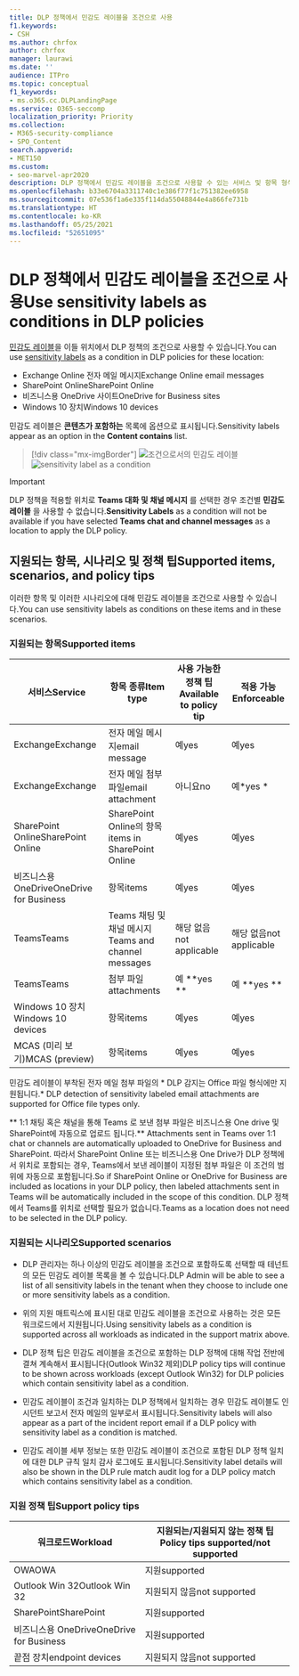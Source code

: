 ```yaml
---
title: DLP 정책에서 민감도 레이블을 조건으로 사용
f1.keywords:
- CSH
ms.author: chrfox
author: chrfox
manager: laurawi
ms.date: ''
audience: ITPro
ms.topic: conceptual
f1_keywords:
- ms.o365.cc.DLPLandingPage
ms.service: O365-seccomp
localization_priority: Priority
ms.collection:
- M365-security-compliance
- SPO_Content
search.appverid:
- MET150
ms.custom:
- seo-marvel-apr2020
description: DLP 정책에서 민감도 레이블을 조건으로 사용할 수 있는 서비스 및 항목 형식에 대해 배워봅니다.
ms.openlocfilehash: b33e6704a3311740c1e386f77f1c751382ee6958
ms.sourcegitcommit: 07e536f1a6e335f114da55048844e4a866fe731b
ms.translationtype: HT
ms.contentlocale: ko-KR
ms.lasthandoff: 05/25/2021
ms.locfileid: "52651095"
---
```

# <a name="use-sensitivity-labels-as-conditions-in-dlp-policies"></a><span data-ttu-id="2b106-103">DLP 정책에서 민감도 레이블을 조건으로 사용</span><span class="sxs-lookup"><span data-stu-id="2b106-103">Use sensitivity labels as conditions in DLP policies</span></span>

<span data-ttu-id="2b106-104">[민감도 레이블](sensitivity-labels.md)을 이들 위치에서 DLP 정책의 조건으로 사용할 수 있습니다.</span><span class="sxs-lookup"><span data-stu-id="2b106-104">You can use [sensitivity labels](sensitivity-labels.md) as a condition in DLP policies for these location:</span></span>

- <span data-ttu-id="2b106-105">Exchange Online 전자 메일 메시지</span><span class="sxs-lookup"><span data-stu-id="2b106-105">Exchange Online email messages</span></span>
- <span data-ttu-id="2b106-106">SharePoint Online</span><span class="sxs-lookup"><span data-stu-id="2b106-106">SharePoint Online</span></span>
- <span data-ttu-id="2b106-107">비즈니스용 OneDrive 사이트</span><span class="sxs-lookup"><span data-stu-id="2b106-107">OneDrive for Business sites</span></span>
- <span data-ttu-id="2b106-108">Windows 10 장치</span><span class="sxs-lookup"><span data-stu-id="2b106-108">Windows 10 devices</span></span>

<span data-ttu-id="2b106-109">민감도 레이블은 **콘텐츠가 포함하는** 목록에 옵션으로 표시됩니다.</span><span class="sxs-lookup"><span data-stu-id="2b106-109">Sensitivity labels appear as an option in the **Content contains** list.</span></span>

> [!div class="mx-imgBorder"]
> <span data-ttu-id="2b106-110">![조건으로서의 민감도 레이블](../media/dlp-sensitivity-label-as-a-condition.png)</span><span class="sxs-lookup"><span data-stu-id="2b106-110">![sensitivity label as a condition](../media/dlp-sensitivity-label-as-a-condition.png)</span></span>

> [!IMPORTANT]
> <span data-ttu-id="2b106-111">DLP 정책을 적용할 위치로 **Teams 대화 및 채널 메시지** 를 선택한 경우 조건별 **민감도 레이블** 을 사용할 수 없습니다.</span><span class="sxs-lookup"><span data-stu-id="2b106-111">**Sensitivity Labels** as a condition will not be available if you have selected **Teams chat and channel messages** as a location to apply the DLP policy.</span></span>


## <a name="supported-items-scenarios-and-policy-tips"></a><span data-ttu-id="2b106-112">지원되는 항목, 시나리오 및 정책 팁</span><span class="sxs-lookup"><span data-stu-id="2b106-112">Supported items, scenarios, and policy tips</span></span>

<span data-ttu-id="2b106-113">이러한 항목 및 이러한 시나리오에 대해 민감도 레이블을 조건으로 사용할 수 있습니다.</span><span class="sxs-lookup"><span data-stu-id="2b106-113">You can use sensitivity labels as conditions on these items and in these scenarios.</span></span>

### <a name="supported-items"></a><span data-ttu-id="2b106-114">지원되는 항목</span><span class="sxs-lookup"><span data-stu-id="2b106-114">Supported items</span></span>

|<span data-ttu-id="2b106-115">서비스</span><span class="sxs-lookup"><span data-stu-id="2b106-115">Service</span></span>  |<span data-ttu-id="2b106-116">항목 종류</span><span class="sxs-lookup"><span data-stu-id="2b106-116">Item type</span></span>  |<span data-ttu-id="2b106-117">사용 가능한 정책 팁</span><span class="sxs-lookup"><span data-stu-id="2b106-117">Available to policy tip</span></span>  |<span data-ttu-id="2b106-118">적용 가능</span><span class="sxs-lookup"><span data-stu-id="2b106-118">Enforceable</span></span>  |
|---------|---------|---------|---------|
|<span data-ttu-id="2b106-119">Exchange</span><span class="sxs-lookup"><span data-stu-id="2b106-119">Exchange</span></span>    |<span data-ttu-id="2b106-120">전자 메일 메시지</span><span class="sxs-lookup"><span data-stu-id="2b106-120">email message</span></span>         |<span data-ttu-id="2b106-121">예</span><span class="sxs-lookup"><span data-stu-id="2b106-121">yes</span></span>         |<span data-ttu-id="2b106-122">예</span><span class="sxs-lookup"><span data-stu-id="2b106-122">yes</span></span>         |
|<span data-ttu-id="2b106-123">Exchange</span><span class="sxs-lookup"><span data-stu-id="2b106-123">Exchange</span></span>    |<span data-ttu-id="2b106-124">전자 메일 첨부 파일</span><span class="sxs-lookup"><span data-stu-id="2b106-124">email attachment</span></span>         |<span data-ttu-id="2b106-125">아니요</span><span class="sxs-lookup"><span data-stu-id="2b106-125">no</span></span>         |<span data-ttu-id="2b106-126">예\*</span><span class="sxs-lookup"><span data-stu-id="2b106-126">yes \*</span></span>         |
|<span data-ttu-id="2b106-127">SharePoint Online</span><span class="sxs-lookup"><span data-stu-id="2b106-127">SharePoint Online</span></span>     |<span data-ttu-id="2b106-128">SharePoint Online의 항목</span><span class="sxs-lookup"><span data-stu-id="2b106-128">items in SharePoint Online</span></span>         |<span data-ttu-id="2b106-129">예</span><span class="sxs-lookup"><span data-stu-id="2b106-129">yes</span></span>         |<span data-ttu-id="2b106-130">예</span><span class="sxs-lookup"><span data-stu-id="2b106-130">yes</span></span>         |
|<span data-ttu-id="2b106-131">비즈니스용 OneDrive</span><span class="sxs-lookup"><span data-stu-id="2b106-131">OneDrive for Business</span></span>     |<span data-ttu-id="2b106-132">항목</span><span class="sxs-lookup"><span data-stu-id="2b106-132">items</span></span>         |<span data-ttu-id="2b106-133">예</span><span class="sxs-lookup"><span data-stu-id="2b106-133">yes</span></span>         |<span data-ttu-id="2b106-134">예</span><span class="sxs-lookup"><span data-stu-id="2b106-134">yes</span></span>         |
|<span data-ttu-id="2b106-135">Teams</span><span class="sxs-lookup"><span data-stu-id="2b106-135">Teams</span></span>     |<span data-ttu-id="2b106-136">Teams 채팅 및 채널 메시지</span><span class="sxs-lookup"><span data-stu-id="2b106-136">Teams and channel messages</span></span>         |<span data-ttu-id="2b106-137">해당 없음</span><span class="sxs-lookup"><span data-stu-id="2b106-137">not applicable</span></span>         |<span data-ttu-id="2b106-138">해당 없음</span><span class="sxs-lookup"><span data-stu-id="2b106-138">not applicable</span></span>         |
|<span data-ttu-id="2b106-139">Teams</span><span class="sxs-lookup"><span data-stu-id="2b106-139">Teams</span></span>     |<span data-ttu-id="2b106-140">첨부 파일</span><span class="sxs-lookup"><span data-stu-id="2b106-140">attachments</span></span>         |<span data-ttu-id="2b106-141">예 \*\*</span><span class="sxs-lookup"><span data-stu-id="2b106-141">yes \*\*</span></span>         |<span data-ttu-id="2b106-142">예 \*\*</span><span class="sxs-lookup"><span data-stu-id="2b106-142">yes \*\*</span></span>         |
|<span data-ttu-id="2b106-143">Windows 10 장치</span><span class="sxs-lookup"><span data-stu-id="2b106-143">Windows 10 devices</span></span>     |<span data-ttu-id="2b106-144">항목</span><span class="sxs-lookup"><span data-stu-id="2b106-144">items</span></span>         |<span data-ttu-id="2b106-145">예</span><span class="sxs-lookup"><span data-stu-id="2b106-145">yes</span></span>         |<span data-ttu-id="2b106-146">예</span><span class="sxs-lookup"><span data-stu-id="2b106-146">yes</span></span>         |
|<span data-ttu-id="2b106-147">MCAS (미리 보기)</span><span class="sxs-lookup"><span data-stu-id="2b106-147">MCAS (preview)</span></span> |<span data-ttu-id="2b106-148">항목</span><span class="sxs-lookup"><span data-stu-id="2b106-148">items</span></span>         |<span data-ttu-id="2b106-149">예</span><span class="sxs-lookup"><span data-stu-id="2b106-149">yes</span></span>         |<span data-ttu-id="2b106-150">예</span><span class="sxs-lookup"><span data-stu-id="2b106-150">yes</span></span>         |

<span data-ttu-id="2b106-151">민감도 레이블이 부착된 전자 메일 첨부 파일의 \* DLP 감지는 Office 파일 형식에만 지원됩니다.</span><span class="sxs-lookup"><span data-stu-id="2b106-151">\* DLP detection of sensitivity labeled email attachments are supported for Office file types only.</span></span>

<span data-ttu-id="2b106-152">\*\* 1:1 채팅 혹은 채널을 통해 Teams 로 보낸 첨부 파일은 비즈니스용 One drive 및 SharePoint에 자동으로 업로드 됩니다.</span><span class="sxs-lookup"><span data-stu-id="2b106-152">\*\* Attachments sent in Teams over 1:1 chat or channels are automatically uploaded to OneDrive for Business and SharePoint.</span></span> <span data-ttu-id="2b106-153">따라서 SharePoint Online 또는 비즈니스용 One Drive가 DLP 정책에서 위치로 포함되는 경우, Teams에서 보낸 레이블이 지정된 첨부 파일은 이 조건의 범위에 자동으로 포함됩니다.</span><span class="sxs-lookup"><span data-stu-id="2b106-153">So if SharePoint Online or OneDrive for Business are included as locations in your DLP policy, then labeled attachments sent in Teams will be automatically included in the scope of this condition.</span></span> <span data-ttu-id="2b106-154">DLP 정책에서 Teams를 위치로 선택할 필요가 없습니다.</span><span class="sxs-lookup"><span data-stu-id="2b106-154">Teams as a location does not need to be selected in the DLP policy.</span></span>

### <a name="supported-scenarios"></a><span data-ttu-id="2b106-155">지원되는 시나리오</span><span class="sxs-lookup"><span data-stu-id="2b106-155">Supported scenarios</span></span>

- <span data-ttu-id="2b106-156">DLP 관리자는 하나 이상의 민감도 레이블을 조건으로 포함하도록 선택할 때 테넌트의 모든 민감도 레이블 목록을 볼 수 있습니다.</span><span class="sxs-lookup"><span data-stu-id="2b106-156">DLP Admin will be able to see a list of all sensitivity labels in the tenant when they choose to include one or more sensitivity labels as a condition.</span></span>

- <span data-ttu-id="2b106-157">위의 지원 매트릭스에 표시된 대로 민감도 레이블을 조건으로 사용하는 것은 모든 워크로드에서 지원됩니다.</span><span class="sxs-lookup"><span data-stu-id="2b106-157">Using sensitivity labels as a condition is supported across all workloads as indicated in the support matrix above.</span></span>

- <span data-ttu-id="2b106-158">DLP 정책 팁은 민감도 레이블을 조건으로 포함하는 DLP 정책에 대해 작업 전반에 결쳐 계속해서 표시됩니다(Outlook Win32 제외)</span><span class="sxs-lookup"><span data-stu-id="2b106-158">DLP policy tips will continue to be shown across workloads (except Outlook Win32) for DLP policies which contain sensitivity label as a condition.</span></span>

- <span data-ttu-id="2b106-159">민감도 레이블이 조건과 일치하는 DLP 정책에서 일치하는 경우 민감도 레이블도 인시던트 보고서 전자 메일의 일부로서 표시됩니다.</span><span class="sxs-lookup"><span data-stu-id="2b106-159">Sensitivity labels will also appear as a part of the incident report email if a DLP policy with sensitivity label as a condition is matched.</span></span>

- <span data-ttu-id="2b106-160">민감도 레이블 세부 정보는 또한 민감도 레이블이 조건으로 포함된 DLP 정책 일치에 대한 DLP 규칙 일치 감사 로그에도 표시됩니다.</span><span class="sxs-lookup"><span data-stu-id="2b106-160">Sensitivity label details will also be shown in the DLP rule match audit log for a DLP policy match which contains sensitivity label as a condition.</span></span>


### <a name="support-policy-tips"></a><span data-ttu-id="2b106-161">지원 정책 팁</span><span class="sxs-lookup"><span data-stu-id="2b106-161">Support policy tips</span></span>


|<span data-ttu-id="2b106-162">워크로드</span><span class="sxs-lookup"><span data-stu-id="2b106-162">Workload</span></span>  |<span data-ttu-id="2b106-163">지원되는/지원되지 않는 정책 팁</span><span class="sxs-lookup"><span data-stu-id="2b106-163">Policy tips supported/not supported</span></span>  |
|---------|---------|
|<span data-ttu-id="2b106-164">OWA</span><span class="sxs-lookup"><span data-stu-id="2b106-164">OWA</span></span> |    <span data-ttu-id="2b106-165">지원</span><span class="sxs-lookup"><span data-stu-id="2b106-165">supported</span></span>     |
|<span data-ttu-id="2b106-166">Outlook Win 32</span><span class="sxs-lookup"><span data-stu-id="2b106-166">Outlook Win 32</span></span>    |  <span data-ttu-id="2b106-167">지원되지 않음</span><span class="sxs-lookup"><span data-stu-id="2b106-167">not supported</span></span>       |
|<span data-ttu-id="2b106-168">SharePoint</span><span class="sxs-lookup"><span data-stu-id="2b106-168">SharePoint</span></span>   |   <span data-ttu-id="2b106-169">지원</span><span class="sxs-lookup"><span data-stu-id="2b106-169">supported</span></span>      |
|<span data-ttu-id="2b106-170">비즈니스용 OneDrive</span><span class="sxs-lookup"><span data-stu-id="2b106-170">OneDrive for Business</span></span>    |    <span data-ttu-id="2b106-171">지원</span><span class="sxs-lookup"><span data-stu-id="2b106-171">supported</span></span>     |
|<span data-ttu-id="2b106-172">끝점 장치</span><span class="sxs-lookup"><span data-stu-id="2b106-172">endpoint devices</span></span>   |  <span data-ttu-id="2b106-173">지원되지 않음</span><span class="sxs-lookup"><span data-stu-id="2b106-173">not supported</span></span>       |

